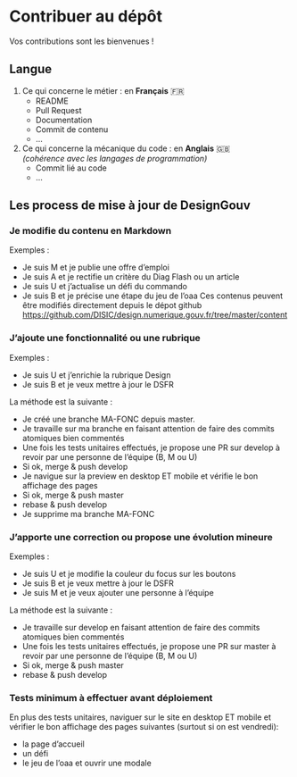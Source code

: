 # Contribuer au dépôt  <!-- omit in toc -->

Vos contributions sont les bienvenues !

## Langue

1. Ce qui concerne le métier : en **Français** :fr:
    - README
    - Pull Request
    - Documentation
    - Commit de contenu
    - …
2. Ce qui concerne la mécanique du code : en **Anglais** :gb:  
   _(cohérence avec les langages de programmation)_
    - Commit lié au code
    - …

## Les process de mise à jour de DesignGouv

### Je modifie du contenu en <span lang="en">Markdown</span>

Exemples :
* Je suis M et je publie une offre d’emploi
* Je suis A et je rectifie un critère du Diag Flash ou un article
* Je suis U et j’actualise un défi du commando
* Je suis B et je précise une étape du jeu de l’oaa
Ces contenus peuvent être modifiés directement depuis le dépot github
https://github.com/DISIC/design.numerique.gouv.fr/tree/master/content

### J’ajoute une fonctionnalité ou une rubrique

Exemples :
* Je suis U et j’enrichie la rubrique Design
* Je suis B et je veux mettre à jour le DSFR

La méthode est la suivante :
* Je créé une branche MA-FONC depuis master.
* Je travaille sur ma branche en faisant attention de faire des commits atomiques bien commentés
* Une fois les tests unitaires effectués, je propose une PR sur develop à revoir par une personne de l’équipe (B, M ou U)
* Si ok, merge & push develop
* Je navigue sur la preview en desktop ET mobile et vérifie le bon affichage des pages
* Si ok, merge & push master
* rebase & push develop
* Je supprime ma branche MA-FONC

### J’apporte une correction ou propose une évolution mineure

Exemples :
* Je suis U et je modifie la couleur du focus sur les boutons
* Je suis B et je veux mettre à jour le DSFR
* Je suis M et je veux ajouter une personne à l’équipe

La méthode est la suivante :
* Je travaille sur develop en faisant attention de faire des commits atomiques bien commentés
* Une fois les tests unitaires effectués, je propose une PR sur master à revoir par une personne de l’équipe (B, M ou U)
* Si ok, merge & push master
* rebase & push develop

### Tests minimum à effectuer avant déploiement

En plus des tests unitaires, naviguer sur le site en desktop ET mobile et vérifier le bon affichage des pages suivantes (surtout si on est vendredi):
* la page d’accueil
* un défi
* le jeu de l’oaa et ouvrir une modale

